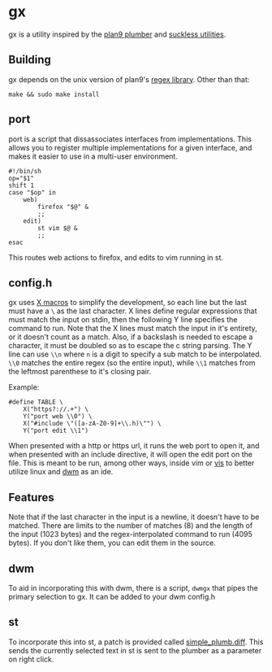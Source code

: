 # gx
gx is a utility inspired by the
[plan9 plumber](http://doc.cat-v.org/plan_9/4th_edition/papers/plumb)
and [suckless utilities](https://suckless.org).

## Building
gx depends on the unix version of plan9's
[regex library](https://9fans.github.io/plan9port/unix/).  Other than that:
```
make && sudo make install
```

## port
port is a script that dissassociates interfaces from implementations.
This allows you to register multiple implementations for a given interface,
and makes it easier to use in a multi-user environment.
```
#!/bin/sh
op="$1"
shift 1
case "$op" in
	web)
		firefox "$@" &
		;;
	edit)
		st vim $@ &
		;;
esac
```
This routes web actions to firefox, and edits to vim running in st.

## config.h
gx uses [X macros](https://en.wikipedia.org/wiki/X_Macro) to simplify
the development, so each line but the last must have a `\` as the
last character.  X lines define regular expressions that must match the
input on stdin, then the following Y line specifies the command to run.
Note that the X lines must match the input in it's entirety, or it
doesn't count as a match.  Also, if a backslash is needed to escape
a character, it must be doubled so as to escape the c string parsing.
The Y line can use `\\n` where `n` is a digit to specify a sub match to
be interpolated.  `\\0` matches the entire regex (so the entire input),
while `\\1` matches from the leftmost parenthese to it's closing pair.

Example:
```
#define TABLE \
	X("https?://.+") \
	Y("port web \\0") \
	X("#include \"([a-zA-Z0-9]+\\.h)\"") \
	Y("port edit \\1")
```
When presented with a http or https url, it runs the web port to open it,
and when presented with an include directive, it will open the edit port on the file.
This is meant to be run, among other ways,
inside vim or [vis](https://github.com/martanne/vis) to better utilize
linux and [dwm](https://dwm.suckless.org) as an ide.

## Features
Note that if the last character in the input is a newline, it doesn't
have to be matched.  There are limits to the number of matches (8) and
the length of the input (1023 bytes) and the regex-interpolated command to
run (4095 bytes). If you don't like them, you can edit them in the source.

## dwm
To aid in incorporating this with dwm, there is a script, `dwmgx` that
pipes the primary selection to gx.  It can be added to your dwm config.h


## st
To incorporate this into st, a patch is provided called [simple_plumb.diff](/simple_plumb.diff).
This sends the currently selected text in st is sent to the plumber as a parameter on right click.
